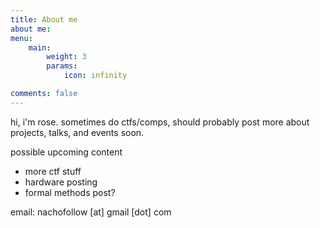 ```yaml
---
title: About me
about me:
menu:
    main: 
        weight: 3
        params:
            icon: infinity

comments: false
---
```


hi, i'm rose. sometimes do ctfs/comps, should probably post more about projects, talks, and events soon.

possible upcoming content
- more ctf stuff
- hardware posting
- formal methods post?

email: nachofollow [at] gmail [dot] com
